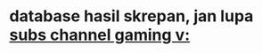 # database hasil skrepan, jan lupa [subs channel gaming v:](https://www.youtube.com/channel/UCCiFuf-vTOGR6J679VAxa_w)
